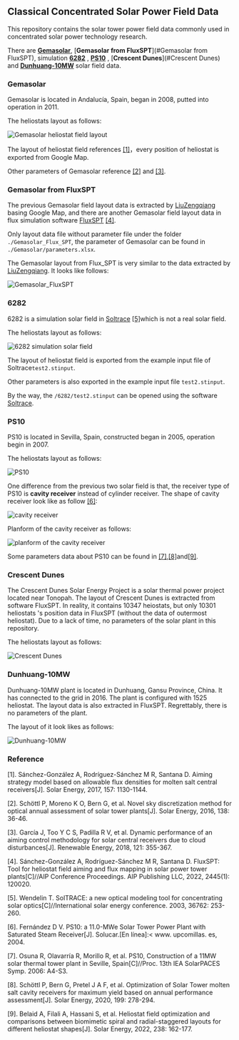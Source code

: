 ## Classical Concentrated Solar Power Field Data

This repository contains the solar tower power field data commonly used in concentrated solar power technology research.

There are [**Gemasolar**](#Gemasolar), [**Gemasolar from FluxSPT**](#Gemasolar from FluxSPT), simulation [**6282**](#6282)  , [**PS10**](#PS10) , [**Crescent Dunes**](#Crescent Dunes) and [**Dunhuang-10MW**](#Dunhuang-10MW) solar field data.

### Gemasolar  

Gemasolar is located in Andalucía, Spain, began in 2008, putted into operation in 2011.

The heliostats layout as follows:

![Gemasolar heliostat field layout](./Gemasolar/layout.png)



The layout of heliostat field references [[1]](#reference)，every position of heliostat is exported from Google Map.

Other parameters of Gemasolar  reference [[2]](#reference) and [[3]](#reference).

### Gemasolar from FluxSPT

The previous Gemasolar field layout data is extracted by [LiuZengqiang](https://github.com/LiuZengqiang) basing Google Map, and there are another Gemasolar field layout data in flux simulation software [FluxSPT](https://ise.uc3m.es/research/solar-energy/fluxspt/) [[4]](#reference).

Only layout data file without parameter file under the folder ``./Gemasolar_Flux_SPT``, the parameter of Gemasolar can be found in ``./Gemasolar/parameters.xlsx``.

The Gemasolar layout from Flux_SPT is very similar to the data extracted by [LiuZengqiang](https://github.com/LiuZengqiang). It looks like follows:

![Gemasolar_FluxSPT](./Gemasolar_FluxSPT/layout.png)

### 6282

6282 is a simulation solar field in [Soltrace](https://www.nrel.gov/csp/soltrace.html) [[5]](#reference)which is not a real solar field.

The heliostats layout as follows:

![6282 simulation solar field](./6282/layout.png)

The layout of heliostat field is exported from the  example input file of Soltrace``test2.stinput``.

Other parameters is also exported in the example input file ``test2.stinput``.

By the way, the ``/6282/test2.stinput`` can be opened using the software [Soltrace](https://www.nrel.gov/csp/soltrace.html).

### PS10

PS10 is located in Sevilla, Spain, constructed began in 2005, operation begin in 2007.

The heliostats layout as follows:

![PS10](./PS10/layout.png)

One difference from the previous two solar field is that, the receiver type of PS10 is **cavity receiver** instead of cylinder receiver. The shape of cavity receiver look like as follow [[6]](#reference):

![cavity receiver](./PS10/cavity_receiver.png)

Planform of the cavity receiver as follows:

![planform of the cavity receiver](./PS10/cavity_receiver_outline.png)

Some parameters data about PS10 can be found in [[7]](#reference),[[8]](#reference)and[[9]](#reference).

### Crescent Dunes

The Crescent Dunes Solar Energy Project is a solar thermal power project located near Tonopah. The layout of Crescent Dunes is extracted from software FluxSPT. In reality, it contains 10347 heiostats, but only 10301 heliostats 's position data in FluxSPT (without the data of outermost heliostat). Due to a lack of time, no parameters of the solar plant in this repository.

The heliostats layout as follows:

![Crescent Dunes](./CrescentDunes/layout.png)

### Dunhuang-10MW

Dunhuang-10MW plant is located in Dunhuang, Gansu Province, China. It has connected to the grid in 2016. The plant is configured with 1525 heliostat. The layout data is also extracted in FluxSPT. Regrettably, there is no parameters of the plant.

The layout of it look likes as follows:

![Dunhuang-10MW](./Dunhuang_10MW/layout.png)

### Reference

[1]. Sánchez-González A, Rodríguez-Sánchez M R, Santana D. Aiming strategy model based on allowable flux densities for molten salt central receivers[J]. Solar Energy, 2017, 157: 1130-1144.

[2]. Schöttl P, Moreno K O, Bern G, et al. Novel sky discretization method for optical annual assessment of solar tower plants[J]. Solar Energy, 2016, 138: 36-46.

[3]. García J, Too Y C S, Padilla R V, et al. Dynamic performance of an aiming control methodology for solar central receivers due to cloud disturbances[J]. Renewable Energy, 2018, 121: 355-367.

[4]. Sánchez-González A, Rodríguez-Sánchez M R, Santana D. FluxSPT: Tool for heliostat field aiming and flux mapping in solar power tower plants[C]//AIP Conference Proceedings. AIP Publishing LLC, 2022, 2445(1): 120020.

[5]. Wendelin T. SolTRACE: a new optical modeling tool for concentrating solar optics[C]//International solar energy conference. 2003, 36762: 253-260.

[6]. Fernández D V. PS10: a 11.0-MWe Solar Tower Power Plant with Saturated Steam Receiver[J]. Solucar.[En línea]:< www. upcomillas. es, 2004.

[7]. Osuna R, Olavarría R, Morillo R, et al. PS10, Construction of a 11MW solar thermal tower plant in Seville, Spain[C]//Proc. 13th IEA SolarPACES Symp. 2006: A4-S3.

[8]. Schöttl P, Bern G, Pretel J A F, et al. Optimization of Solar Tower molten salt cavity receivers for maximum yield based on annual performance assessment[J]. Solar Energy, 2020, 199: 278-294.

[9]. Belaid A, Filali A, Hassani S, et al. Heliostat field optimization and comparisons between biomimetic spiral and radial-staggered layouts for different heliostat shapes[J]. Solar Energy, 2022, 238: 162-177.
